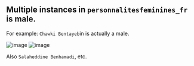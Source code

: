 ## Multiple instances in `personnalitesfeminines_fr` is male.

For example:
`Chawki Bentayeb`in is actually a male.

![image](https://github.com/Bluebear77/Intern_ECLADATTA/assets/119409649/0b1a0e1d-049b-4b27-a718-62d0d1967630)
![image](https://github.com/Bluebear77/Intern_ECLADATTA/assets/119409649/1508f108-4966-462e-93d7-6a6fc1003773)

Also `Salaheddine Benhamadi`, etc.
